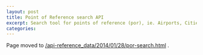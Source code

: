 ```yaml
---
layout: post
title: Point of Reference search API
excerpt: Search tool for points of reference (por), ie. Airports, Cities and Countries
categories:
---
```


Page moved to [/api-reference_data/2014/01/28/por-search.html](/api-reference_data/2014/01/28/por-search.html) .
